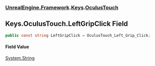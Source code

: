 ### [UnrealEngine.Framework](UnrealEngine_Framework.md 'UnrealEngine.Framework').[Keys](Keys.md 'UnrealEngine.Framework.Keys').[OculusTouch](Keys_OculusTouch.md 'UnrealEngine.Framework.Keys.OculusTouch')
## Keys.OculusTouch.LeftGripClick Field
```csharp
public const string LeftGripClick = OculusTouch_Left_Grip_Click;
```
#### Field Value
[System.String](https://docs.microsoft.com/en-us/dotnet/api/System.String 'System.String')

